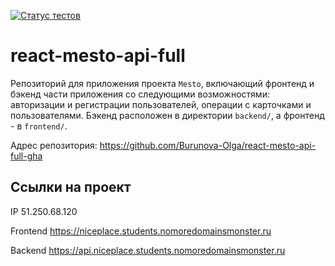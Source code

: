 [![Статус тестов](../../actions/workflows/tests.yml/badge.svg)](../../actions/workflows/tests.yml)

# react-mesto-api-full
Репозиторий для приложения проекта `Mesto`, включающий фронтенд и бэкенд части приложения со следующими возможностями: авторизации и регистрации пользователей, операции с карточками и пользователями. Бэкенд расположен в директории `backend/`, а фронтенд - в `frontend/`. 

Адрес репозитория: https://github.com/Burunova-Olga/react-mesto-api-full-gha

## Ссылки на проект

IP 51.250.68.120

Frontend https://niceplace.students.nomoredomainsmonster.ru

Backend https://api.niceplace.students.nomoredomainsmonster.ru
